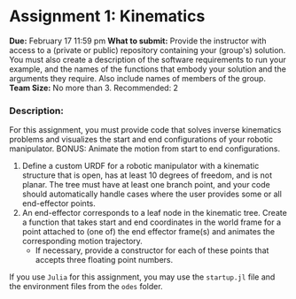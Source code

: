 # Assignment 1: Kinematics
**Due:** February 17 11:59 pm
**What to submit:** Provide the instructor with access to a (private or public) repository containing your (group's) solution. You must also create a description of the software requirements to run your example, and the names of the functions that embody your solution and the arguments they require. Also include names of members of the group.
**Team Size:** No more than 3. Recommended: 2
### Description:
For this assignment, you must provide code that solves inverse kinematics problems and visualizes the start and end configurations of your robotic manipulator. BONUS: Animate the motion from start to end configurations. 

1. Define a custom URDF for a robotic manipulator with a kinematic structure that is open, has at least 10 degrees of freedom, and is not planar. The tree must have at least one branch point, and your code should automatically handle cases where the user provides some or all end-effector points. 
1. An end-effector corresponds to a leaf node in the kinematic tree. Create a function that takes start and end coordinates in the world frame for a point attached to (one of) the end effector frame(s) and animates the corresponding motion trajectory. 
    * If necessary, provide a constructor for each of these points that accepts three floating point numbers.

If you use `Julia` for this assignment, you may use the `startup.jl` file and the environment files from the `odes` folder.
